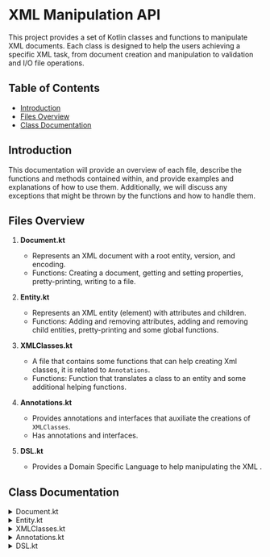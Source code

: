 # XML Manipulation API

This project provides a set of Kotlin classes and functions to manipulate XML documents. Each class is designed to help the users achieving a specific XML task, from document creation and manipulation to validation and I/O file operations.

## Table of Contents

- [Introduction](#introduction)
- [Files Overview](#files-overview)
- [Class Documentation](#class-documentation)

## Introduction

This documentation will provide an overview of each file, describe the functions and methods contained within, and provide examples and explanations of how to use them. Additionally, we will discuss any exceptions that might be thrown by the functions and how to handle them.

## Files Overview

1. **Document.kt**
   - Represents an XML document with a root entity, version, and encoding.
   - Functions: Creating a document, getting and setting properties, pretty-printing, writing to a file.
   
2. **Entity.kt**
   - Represents an XML entity (element) with attributes and children.
   - Functions: Adding and removing attributes, adding and removing child entities, pretty-printing and some global functions.
   
3. **XMLClasses.kt**
   - A file that contains some functions that can help creating Xml classes, it is related to `Annotations`.
   - Functions: Function that translates a class to an entity and some additional helping functions.
   
4. **Annotations.kt**
   - Provides annotations and interfaces that auxiliate the creations of `XMLClasses`.
   - Has annotations and interfaces.
   
5. **DSL.kt**
   - Provides a Domain Specific Language to help manipulating the XML .
   
## Class Documentation

<details>

<summary>Document.kt</summary>

### Document.kt

The `Document` class represents a XML document with a root entity, version, and encoding.

#### Constructor
```kotlin
Document(name: String, var version: String, var encoding: String)
```

**Parameters:**

| Parameter    | Type      | Description                                | Default Value |
| :---         |  :---     | :---                                       | :---          |
| `name`       | String    | The name to be given to the root entity.   | N/A           |
| `version`    | String    | The version of the Xml document.           | N/A           |
| `encoding`   | String    | The encoding of the Xml document.          | N/A           |
| `entity`     | Entity    | The root entity of the document.           | Entity(name)  |

**Functions:**

| Function                       | Description                                                     | Usage                                     |
| :--- | :--- | :--- |
| `getVersion(): String`         | Gets the version of the document.                               | `document.getVersion()`                  |
| `getEncoding(): String`        | Gets the encoding of the document.                              | `document.getEncoding()`                 |
| `setVersion(version: String)`  | Sets the version of the document.                               | `document.setVersion("1.0")`            |
| `setEncoding(encoding: String)`| Sets the encoding of the document.                              | `document.setEncoding("UTF-8")`         |
| `getRootEntity(): Entity`      | Gets the root entity of the document.                           | `document.getRootEntity()`              |
| `prettyPrint(): String`        | Generates a pretty-printed string representation of the document. | `document.prettyPrint()`                |
| `writeToFile(fileName: String)`| Writes the document content to a file.                          | `document.writeToFile("output.xml")`    |


**Exceptions:**

| Exception                    | Description                                                |
| :--- | :--- |
| `IllegalArgumentException`  | Thrown if the version or encoding is invalid.             |
| `IOException`                | Thrown if an I/O error occurs while writing to the file.  |


- `IllegalArgumentException`: Thrown if the version or encoding is invalid.
- `IOException`: Thrown if an I/O error occurs while writing to the file.

**Example:**
```kotlin
val doc = Document("rootEntityName", "1.0", "UTF-8")
doc.setVersion("1.1")
doc.setEncoding("ISO-8859-1")
println(doc.prettyPrint())

try {
    doc.writeToFile("document.xml")
} catch (e: IOException) {
    e.printStackTrace()
}
```

</details>
<details>
<summary>Entity.kt</summary>

### Entity.kt
The `Entity` class represents a XML entity with a name, attributes, a parent, and children. It provides various functions to manipulate the entity and its hierarchy. Since we only have a class that handles all the entities and attributes we have some different types of entities and attributes that will be explained later.

#### Constructor
```kotlin
Entity(name: String, attributes: LinkedHashMap<String?, String> = linkedMapOf(), parent: Entity? = null)
```

**Parameters:**

| Parameter | Type | Description | Default Value |
| :--- | :--- | :--- | :--- |
| `name` | String | The name of the entity. | N/A |
| `attributes` | LinkedHashMap<String?, String> | The attributes of the entity as a mutable map that connects the attribute name (key) and the attribute value (value). | Empty map |
| `parent` | Entity? | The parent entity of the current entity, or null if it has no parent. | null |
| `children` | MutableList<Entity> | The list of child entities. | Empty list |

**Functions:**

| Function | Description | Usage |
| :--- | :--- | :--- |
| `getName(): String` | Returns the name of the entity. | `entity.getName()` |
| `getAttributes(): MutableMap<String?, String>` | Returns the attributes of the entity as a mutable map. | `entity.getAttributes()` |
| `getChildren(): MutableList<Entity>` | Returns the children of the entity as a mutable list. | `entity.getChildren()` |
| `getParent(): Entity?` | Returns the parent of the entity, or null if the entity has no parent. | `entity.getParent()` |
| `getText(): String` | Returns the text content of the entity. If the entity has only one attribute, and its value is an empty string, it returns the attribute name. Otherwise, returns "Doesn't have text!". | `entity.getText()` |
| `addChildEntity(entity: Entity)` | Adds a child entity to the current entity. | `entity.addChildEntity(childEntity)` |
| `removeChildEntity(entity: Entity)` | Removes a child entity from the current entity. | `entity.removeChildEntity(childEntity)` |
| `addAttribute(attributeName: String, attributeValue: String)` | Adds an attribute to the entity. | `entity.addAttribute("age", "30")` |
| `addText(attributeValue: String)` | Adds a text to the entity. | `entity.addText("Sample text")` |
| `removeAttribute(attribute: String)` | Removes the attribute with the specified name from the entity. | `entity.removeAttribute("age")` |
| `changeAttribute(attributeName: String, value: String)` | Changes the value of an existing attribute in the entity. | `entity.changeAttribute("age", "31")` |
| `renameAttribute(oldName: String?, newName: String)` | Changes the name of an existing attribute in the entity. | `entity.renameAttribute("oldName", "newName")` |
| `toString(): String` | Returns a string representation of the entity, including its name, attributes, parent entity (if any), and children entities. | `entity.toString()` |
| `prettyPrint(indentation: Int = 0): String` | Generates a pretty-printed XML representation of the entity and its children. | `entity.prettyPrint(2)` |
| `entityList(): MutableList<String>` | Retrieves a list of names of all entities in the hierarchy. | `entity.entityList()` |
  
**Global Functions:**

| Function | Description | Usage |
| :--- | :--- | :--- |
| `globalAddAttributeToEntity(entityName: String, attributeName: String, attributeValue: String)` | Adds an attribute to all entities with the specified name, if they don't have any non-blank attributes. | `entity.globalAddAttributeToEntity("Person", "age", "30")` |
| `globalRenameEntity(entityOldName: String, entityNewName: String)` | Renames an entity with the specified old name to the new name globally throughout the hierarchy. | `entity.globalRenameEntity("OldName", "NewName")` |
| `globalRenameAttribute(entityName: String, attributeOldName: String, attributeNewName: String)` | Renames a specified attribute of entities with the given name throughout the hierarchy. | `entity.globalRenameAttribute("Person", "oldAttribute", "newAttribute")` |
| `globalRemoveEntity(entityName: String)` | Removes an entity with the specified name from the hierarchy except for the root entity. | `entity.globalRemoveEntity("Person")` |
| `globalRemoveAttribute(entityName: String, attributeName: String)` | Removes a specified attribute from entities with the given name throughout the hierarchy. | `entity.globalRemoveAttribute("Person", "age")` |
| `globalPrintXPath(path: String): String` | Performs a global XPath search on the hierarchy and returns a string containing the XML representation of matching entities. | `entity.globalPrintXPath("//Person")` |
| `globalXPath(path: String): MutableList<Entity>` | Performs a global XPath search on the hierarchy and returns a list with the matching entities. | `entity.globalXPath("//Person")` |

#### **Types of entities:**

Entity without child - This is the entity that is created when we don't add any child to the entity.
```xml
<componente nome="Dissertação" peso="60%"/>
```

Entity with child - This is the entity that is created when we create the entity with children or when we use the function `addChildEntity` to an entity that doesn't have children.
```xml
<avaliacao>
    <componente nome="Quizzes" peso="20%"/>
    <componente nome="Projeto" peso="80%"/>
</avaliacao>
```

#### **Types of attributes:**

The names below will help when manipulating the Xml with the DSL functions.

Inline Attribute - This is the normal attribute that is created when we add an attribute to an entity. It can be added with the function `addAttribute` .
```xml
<fuc codigo="03782">
```

Inside Attribute - This is the type of attribute that is inside of the entity. To create this we need to add a child entity that only has one attribute. In the linked hash map the name of the attribute should be null and the value should be the text we want to display inside. This can be done  by using the function `addChildEntity` and then `addText`.
```xml
<fuc>
    <ects>10</ects>
</fuc>
```

</details>
<details>
  <summary>XMLClasses.kt</summary>
  
### XMLClasses.kt

The `XMLClasses` file has a group of functions that help to create objects that can be automatically transformed into Entities.

**Functions:**
| Function | Description | Usage |
| :--- | :--- | :--- |
| `translate(obj: Any): Entity` | Receives an object that will be translated into an entity. This function is used to handle the Annotations. | `translate(myObject)` |
| `isValidEntityName(name: String): Boolean` | A helper function that validates an entity name. The name shouldn't be empty, start with special characters, or contain specific invalid characters. | `isValidEntityName("EntityName")` |
| `isValidAttributeName(name: String): Boolean` | A helper function that validates an attribute name. The name shouldn't be empty or contain spaces. | `isValidAttributeName("attributeName")` |

**Exceptions:**
- `IllegalArgumentException`: Thrown if the entity name or any attribute name is not valid or provided during the handling of properties.

</details>
<details>
  <summary>Annotations.kt</summary>
  
### Annotations.kt

This document provides an overview of the annotations and interfaces used for XML serialization in Kotlin.

#### Annotations

| Annotation | Description | Targets |
| :--- | :--- | :--- |
| `@XmlEntity(val name: String)` | Marks a class as an XML entity with a specific name. | `@Target(AnnotationTarget.CLASS)` |
| `@XmlAttributeName(val name: String)` | Specifies the XML attribute name for a property. | `@Target(AnnotationTarget.PROPERTY)` |
| `@InlineAttribute` | Marks a property as a description attribute in the XML. The property will not be nested but placed next to the name of the XML entity. | `@Target(AnnotationTarget.PROPERTY)` |
| `@Exclude` | Excludes a property from being serialized to XML. | `@Target(AnnotationTarget.PROPERTY) Exclude` |
| `@XmlValueTransformer(val transformer: KClass<out Transformer>)` | Applies a transformer to a property value during serialization. | `@Target(AnnotationTarget.PROPERTY)` |
| `@XmlAdapter(val adapter: KClass<out Adapter>)` | Applies an adapter to a property or class during serialization. | `@Target(AnnotationTarget.PROPERTY, AnnotationTarget.CLASS)` |


#### Interfaces

| Interface | Description | Functions | Exceptions |
| :--- | :--- | :--- | :--- |
| `Transformer` | Interface for transforming a string value. Implement this interface to define custom transformation logic. | `transform(input: String): String` - Transforms the input string value. | `IllegalArgumentException` if the input is invalid or transformation fails. |
| `Adapter` | Interface for adapting an entity after mapping it. Implement this interface to define custom adaptation logic. | `adapt(input: Entity): Entity` - Adapts the input entity. | `IllegalArgumentException` if the input is invalid or adaptation fails. |

</details>

<details>
  <summary>DSL.kt</summary>

### DSL.kt

This document provides a dsl to help the XML manipulation.

**Operators:**

| Operator | Function | Usage |
| :---          | :---          | :---          |
| `/` (Division Operator) | Finds a child entity by name. | `entity / "childName"` |
| `[...]` (Get Operator) | Retrieves the value of an attribute by its name. | `entity["attributeName"]` |


**Infixes:**
| Infix | Function | Usage |
| :---          | :---          | :---          |
| `isChildOf`       |  Checks if a string is a name of a children entity of a given entity.           | `"name" isChildOf entity `|
| `isAttributeOf`   | Checks if a string is a name of an attribute of a given entity.                 | `"attribute" isChildOf entity ` |
| `fatherOf`        |  Given a list of entities or an entity sets all of them as children of another given entity. | `entityFather fatherOf listOf(entitySon1, entitySon2) ` |
| `inlineAttributesOf`   |  Given a linked hashmap sets them as inline attributes of an entity.       | `linkedMapOf("attribute" to "value") insideAttributesOf entity ` |
| `insideAttributesOf`   | Given a linked hashmap sets them as inside attributes of an entity.        | `linkedMapOf("attribute" to "value") inlineAttributesOf entity ` |


**Implicit Lambda Instances:**

| Function | Description | Usage |
| :--- | :--- | :--- |
| `document(name: String, version: String, encoding: String, build: Entity.() -> Unit)` | Creates a document with the given name, version, and encoding, and applies the provided builder function to configure the root entity of the document. | `document("docName", "1.0", "UTF-8") { ... }` |
| `Entity.childEntity(name: String, attributes: LinkedHashMap<String?, String>, build: Entity.() -> Unit)` | Adds a child entity with attributes and applies the provided builder function. | `entity.childEntity("childName", linkedMapOf("attr" to "value")) { ... }` |
| `Entity.attributeName(name: String, value: String)` | Adds an attribute to the entity. | `entity.attributeName("attrName", "attrValue")` |
| `Entity.text(textContent: String)` | Adds text content to the entity. | `entity.text("Some text content")` |

**Example:**
```kotlin
    val documentDSL  = document("plano","1.0", "UTF-8") {
        childEntity("fuc", linkedMapOf("nome" to "Dissertação", "peso" to "60%")) {
            childEntity("help", linkedMapOf("nome" to "Apresentação", "peso" to "20%", "testte" to "20%", "testeeee" to "20%")) {
                attributeName("name", "Gonçalo")
                childEntity("texto", linkedMapOf()){
                    text("Texto bonito")
                }
            }
        }
    }
```




</details>


